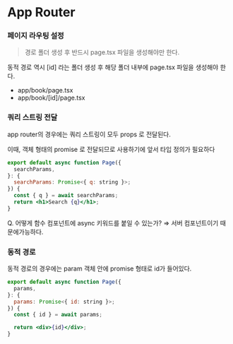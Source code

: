 # App Router

### 페이지 라우팅 설정

> 경로 폴더 생성 후 반드시 page.tsx 파일을 생성해야만 한다.
> 

동적 경로 역시 [id] 라는 폴더 생성 후 해당 폴더 내부에 page.tsx 파일을 생성해야 한다.

- app/book/page.tsx
- app/book/[id]/page.tsx

### 쿼리 스트링 전달

app router의 경우에는 쿼리 스트링이 모두 props 로 전달된다.

이때, 객체 형태의 promise 로 전달되므로 사용하기에 앞서 타입 정의가 필요하다

```jsx
export default async function Page({
  searchParams,
}: {
  searchParams: Promise<{ q: string }>;
}) {
  const { q } = await searchParams;
  return <h1>Search {q}</h1>;
}
```

Q. 어떻게 함수 컴포넌트에 async 키워드를 붙일 수 있는가?
⇒ 서버 컴포넌트이기 때문에가능하다.

### 동적 경로

동적 경로의 경우에는 param 객체 안에 promise 형태로 id가 들어있다.

```jsx
export default async function Page({
  params,
}: {
  params: Promise<{ id: string }>;
}) {
  const { id } = await params;

  return <div>{id}</div>;
}
```